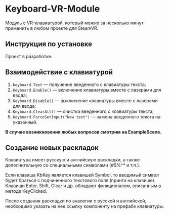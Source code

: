 

# Keyboard-VR-Module

Модуль с VR-клавиатурой, который можно за несколько минут применить в любом проекте для SteamVR.

## Инструкция по установке

Проект в разработке.
<!---

[//]: # (TODO: Скриншоты по установке)

1. Устанавливаем SteamVR, если этого еще не сделали;
2. Скачиваем Unity Package из вкладки Releases;
3. Импортируем файл Unity Package;
4. Добавляем на обе руки игрока префаб KbKeyPointer;
5. Добавляем на сцену префаб клавиатуры;
6. Указываем ссылки на два KbKeyPointer компоненту на префабе клавиатуры.

-->

## Взаимодействие с клавиатурой

1. `keyboard.Text` — получение введенного с клавиатуры текста;
2. `Keyboard.Enable()` — включение клавиатуры вместе с лазерами для ввода;
3. `Keyboard.Disable()` — выключение клавиатуры вместе с лазерами для ввода;
4. `Keyboard.ClearAll()` — очистка введенного с клавиатуры текста;
5. `Keyboard.ForceSetInput("New text")` — замена введенного текста на указанный.

**В случае возникновения любых вопросов смотрим на ExampleScene.**

## Создание новых раскладок

Клавиатура имеет русскую и английскую раскладки, а также дополнительную со специальными символами (#$%^* и т.п.).

Если клавиша KbKey является клавишей Symbol, то вводимый символ будет браться с подчиненного текстового поля (принта на клавише). Клавиши Enter, Shift, Clear и др. обладают функционалом, описанным в методе KeyClicked.

После создания раскладки по аналогии с русской и английской, необходимо указать на нее ссылку компоненту на префабе клавиатуры.

[//]: # (TODO: Скриншот массива ссылок на раскладки)
